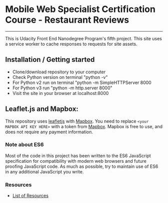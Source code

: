 # Mobile Web Specialist Certification Course - Restaurant Reviews
---

This is Udacity Front End Nanodegree Program's fifth project.  This site uses a service worker to cache responses to requests for site assets.

## Installation / Getting started

* Clone/download repository to your computer
* Check Python version on terminal "python -v"
* For Python v2 run on terminal "python -m SimpleHTTPServer 8000
* For Python v3 run "python -m http.server 8000"
* Visit the site in your browser at localhost:8000

## Leaflet.js and Mapbox:

This repository uses [leafletjs](https://leafletjs.com/) with [Mapbox](https://www.mapbox.com/). You need to replace `<your MAPBOX API KEY HERE>` with a token from [Mapbox](https://www.mapbox.com/). Mapbox is free to use, and does not require any payment information.

### Note about ES6

Most of the code in this project has been written to the ES6 JavaScript specification for compatibility with modern web browsers and future proofing JavaScript code. As much as possible, try to maintain use of ES6 in any additional JavaScript you write.

### Resources
* [List of Resources](https://www.diigo.com/outliner/fjslyn/Udacity-Restaurant-Reviews-App-(project-%235)?key=zqiopam1yz)